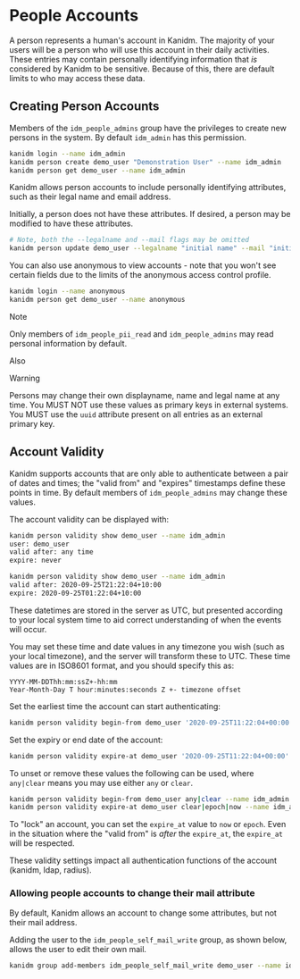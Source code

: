 # People Accounts

A person represents a human's account in Kanidm. The majority of your users will be a person who
will use this account in their daily activities. These entries may contain personally identifying
information that _is_ considered by Kanidm to be sensitive. Because of this, there are default
limits to who may access these data.

## Creating Person Accounts

Members of the `idm_people_admins` group have the privileges to create new persons in the system. By
default `idm_admin` has this permission.

```bash
kanidm login --name idm_admin
kanidm person create demo_user "Demonstration User" --name idm_admin
kanidm person get demo_user --name idm_admin
```

Kanidm allows person accounts to include personally identifying attributes, such as their legal name
and email address.

Initially, a person does not have these attributes. If desired, a person may be modified to have
these attributes.

```bash
# Note, both the --legalname and --mail flags may be omitted
kanidm person update demo_user --legalname "initial name" --mail "initial@email.address"
```

You can also use anonymous to view accounts - note that you won't see certain fields due to the
limits of the anonymous access control profile.

```bash
kanidm login --name anonymous
kanidm person get demo_user --name anonymous
```

> [!NOTE]
>
> Only members of `idm_people_pii_read` and `idm_people_admins` may read personal information by
> default.

Also

> [!WARNING]
>
> Persons may change their own displayname, name and legal name at any time. You MUST NOT use these
> values as primary keys in external systems. You MUST use the `uuid` attribute present on all
> entries as an external primary key.

## Account Validity

Kanidm supports accounts that are only able to authenticate between a pair of dates and times; the
"valid from" and "expires" timestamps define these points in time. By default members of
`idm_people_admins` may change these values.

The account validity can be displayed with:

```bash
kanidm person validity show demo_user --name idm_admin
user: demo_user
valid after: any time
expire: never
```

```bash
kanidm person validity show demo_user --name idm_admin
valid after: 2020-09-25T21:22:04+10:00
expire: 2020-09-25T01:22:04+10:00
```

These datetimes are stored in the server as UTC, but presented according to your local system time
to aid correct understanding of when the events will occur.

You may set these time and date values in any timezone you wish (such as your local timezone), and
the server will transform these to UTC. These time values are in ISO8601 format, and you should
specify this as:

```shell
YYYY-MM-DDThh:mm:ssZ+-hh:mm
Year-Month-Day T hour:minutes:seconds Z +- timezone offset
```

Set the earliest time the account can start authenticating:

```bash
kanidm person validity begin-from demo_user '2020-09-25T11:22:04+00:00' --name idm_admin
```

Set the expiry or end date of the account:

```bash
kanidm person validity expire-at demo_user '2020-09-25T11:22:04+00:00' --name idm_admin
```

To unset or remove these values the following can be used, where `any|clear` means you may use
either `any` or `clear`.

```bash
kanidm person validity begin-from demo_user any|clear --name idm_admin
kanidm person validity expire-at demo_user clear|epoch|now --name idm_admin
```

To "lock" an account, you can set the `expire_at` value to `now` or `epoch`. Even in the situation
where the "valid from" is _after_ the `expire_at`, the `expire_at` will be respected.

These validity settings impact all authentication functions of the account (kanidm, ldap, radius).

### Allowing people accounts to change their mail attribute

By default, Kanidm allows an account to change some attributes, but not their mail address.

Adding the user to the `idm_people_self_mail_write` group, as shown below, allows the user to edit
their own mail.

```bash
kanidm group add-members idm_people_self_mail_write demo_user --name idm_admin
```
